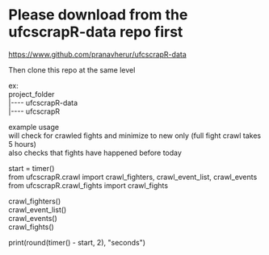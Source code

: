 # Please download from the ufcscrapR-data repo first
https://www.github.com/pranavherur/ufcscrapR-data 

Then clone this repo at the same level

ex:\
project_folder\
        |---- ufcscrapR-data\
        |---- ufcscrapR


example usage\
will check for crawled fights and minimize to new only (full fight crawl takes 5 hours)\
also checks that fights have happened before today

start = timer()\
from ufcscrapR.crawl import crawl_fighters, crawl_event_list, crawl_events\
from ufcscrapR.crawl_fights import crawl_fights

crawl_fighters()\
crawl_event_list()\
crawl_events()\
crawl_fights()

print(round(timer() - start, 2), "seconds")